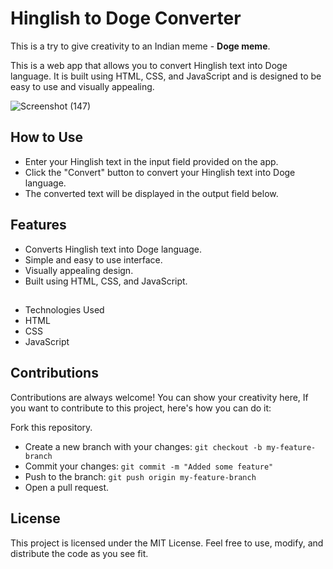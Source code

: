 # Hinglish to Doge Converter

This is a try to give creativity to an Indian meme - **Doge meme**.

This is a web app that allows you to convert Hinglish text into Doge language. It is built using HTML, CSS, and JavaScript and is designed to be easy to use and visually appealing.

![Screenshot (147)](https://user-images.githubusercontent.com/96521078/229766164-1507c656-5b39-4d22-b117-7c652fc6423d.png)


## How to Use

- Enter your Hinglish text in the input field provided on the app.
- Click the "Convert" button to convert your Hinglish text into Doge language.
- The converted text will be displayed in the output field below.

## Features

- Converts Hinglish text into Doge language.
- Simple and easy to use interface.
- Visually appealing design.
- Built using HTML, CSS, and JavaScript.

## 
- Technologies Used
- HTML
- CSS
- JavaScript

## Contributions

Contributions are always welcome! You can show your creativity here, If you want to contribute to this project, here's how you can do it:

Fork this repository.
- Create a new branch with your changes: `git checkout -b my-feature-branch`
- Commit your changes: `git commit -m "Added some feature"`
- Push to the branch: `git push origin my-feature-branch`
- Open a pull request.


## License

This project is licensed under the MIT License. Feel free to use, modify, and distribute the code as you see fit.
